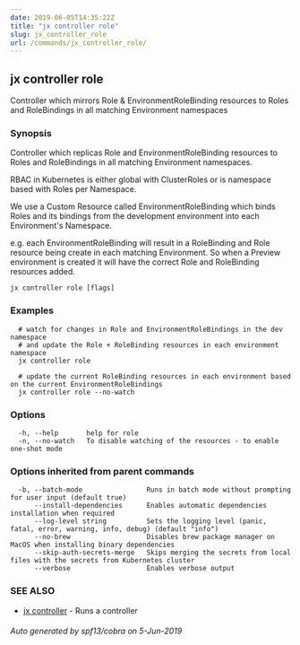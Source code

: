 ```yaml
---
date: 2019-06-05T14:35:22Z
title: "jx controller role"
slug: jx_controller_role
url: /commands/jx_controller_role/
---
```

## jx controller role

Controller which mirrors Role & EnvironmentRoleBinding resources to Roles and RoleBindings in all matching Environment namespaces

### Synopsis

Controller which replicas Role and EnvironmentRoleBinding resources to Roles and RoleBindings in all matching Environment namespaces. 

RBAC in Kubernetes is either global with ClusterRoles or is namespace based with Roles per Namespace. 

We use a Custom Resource called EnvironmentRoleBinding which binds Roles and its bindings from the development environment into each Environment's Namespace. 

e.g. each EnvironmentRoleBinding will result in a RoleBinding and Role resource being create in each matching Environment. So when a Preview environment is created it will have the correct Role and RoleBinding resources added.

```
jx controller role [flags]
```

### Examples

```
  # watch for changes in Role and EnvironmentRoleBindings in the dev namespace
  # and update the Role + RoleBinding resources in each environment namespace
  jx controller role
  
  # update the current RoleBinding resources in each environment based on the current EnvironmentRoleBindings
  jx controller role --no-watch
```

### Options

```
  -h, --help       help for role
  -n, --no-watch   To disable watching of the resources - to enable one-shot mode
```

### Options inherited from parent commands

```
  -b, --batch-mode                Runs in batch mode without prompting for user input (default true)
      --install-dependencies      Enables automatic dependencies installation when required
      --log-level string          Sets the logging level (panic, fatal, error, warning, info, debug) (default "info")
      --no-brew                   Disables brew package manager on MacOS when installing binary dependencies
      --skip-auth-secrets-merge   Skips merging the secrets from local files with the secrets from Kubernetes cluster
      --verbose                   Enables verbose output
```

### SEE ALSO

* [jx controller](/commands/jx_controller/)	 - Runs a controller

###### Auto generated by spf13/cobra on 5-Jun-2019

